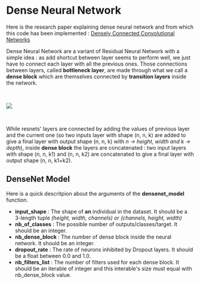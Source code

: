 # Dense Neural Network

Here is the research paper explaining dense neural network and from which this code has been implemented : <a href="https://arxiv.org/pdf/1608.06993.pdf" target="_blank">Densely Connected Convolutional Networks</a>

Dense Neural Network are a variant of Residual Neural Network with a simple idea : as add shortcut between layer seems to perform well, we just have to connect each layer with all the previous ones. Those connections between layers, called **bottleneck layer**, are made through what we call a **dense block** which are themselves connected by **transition layers** inside the network. 

<br>

 ![](https://paperswithcode.com/media/methods/Screen_Shot_2020-06-20_at_11.35.53_PM_KroVKVL.png)

<br>

While resnets' layers are connected by adding the values of previous layer and the current one (so two inputs layer with shape (n, n, k) are added to give a final layer with output shape (n, n, k) with *n -> height, width and k -> depth*), inside **dense block** the layers are concatenated : two input layers with shape (n, n, k1) and (n, n, k2) are concatenated to give a final layer with output shape (n, n, k1+k2).

## DenseNet Model

Here is a quick descritpion about the arguments of the **densenet_model** function.

<ul>
    <li> <b>input_shape</b> : The shape of <b>an</b> individual in the dataset. It should be a 3-length tuple <i>(height, width, channels)</i> or <i>(channels, height, width)</i></li>
    <li> <b>nb_of_classes</b> : The possible number of outputs/classes/target. It should be an integer.</li>
    <li> <b>nb_dense_block</b> : The number of dense block inside the neural network. It should be an integer.</li>
    <li> <b>dropout_rate</b> : The rate of neurons inhibited by Dropout layers. It should be a float between 0.0 and 1.0.</li>
    <li> <b>nb_filters_list</b> : The number of filters used for each dense block. It should be an iterable of integer and this interable's size must equal with nb_dense_block value.</li>
</ul>